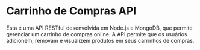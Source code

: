 <h1>Carrinho de Compras API</h1>
Esta é uma API RESTful desenvolvida em Node.js e MongoDB, que permite gerenciar um carrinho de compras online. A API permite que os usuários adicionem, removam e visualizem produtos em seus carrinhos de compras.



